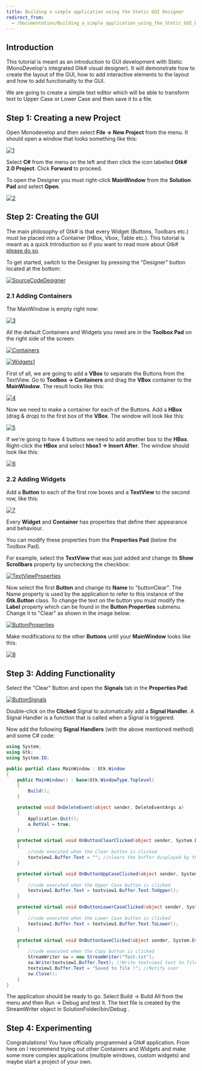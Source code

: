 ```yaml
---
title: Building a simple application using the Stetic GUI Designer
redirect_from:
  - /Documentation/Building_a_simple_application_using_the_Stetic_GUI_Designer/
---
```


Introduction
------------

This tutorial is meant as an introduction to GUI development with Stetic (MonoDevelop's integrated Gtk# visual designer). It will demonstrate how to create the layout of the GUI, how to add interactive elements to the layout and how to add functionality to the GUI.

We are going to create a simple text editor which will be able to transform text to Upper Case or Lower Case and then save it to a file.

Step 1: Creating a new Project
------------------------------

Open Monodevelop and then select **File -\> New Project** from the menu. It should open a window that looks something like this:

[![1](http://farm6.static.flickr.com/5050/5232072870_c37490530c.jpg)](http://www.flickr.com/photos/56664731@N07/5232072870/ "1 by toma.tabacu, on Flickr")

Select **C#** from the menu on the left and then click the icon labelled **Gtk# 2.0 Project**. Click **Forward** to proceed.

To open the Designer you must right-click **MainWindow** from the **Solution Pad** and select **Open**.

[![2](http://farm6.static.flickr.com/5090/5231481171_273f0ac055.jpg)](http://www.flickr.com/photos/56664731@N07/5231481171/ "2 by toma.tabacu, on Flickr")

Step 2: Creating the GUI
------------------------

The main philosophy of Gtk# is that every Widget (Buttons, Toolbars etc.) must be placed into a Container (HBox, Vbox, Table etc.). This tutorial is meant as a quick Introduction so if you want to read more about Gtk# [please do so](https://www.mono-project.com/GtkSharp).

To get started, switch to the Designer by pressing the "Designer" button located at the bottom:

[![SourceCodeDesigner](http://farm6.static.flickr.com/5164/5231481777_202da87b75.jpg)](http://www.flickr.com/photos/56664731@N07/5231481777/ "SourceCodeDesigner by toma.tabacu, on Flickr")

### 2.1 Adding Containers

The MainWindow is empty right now:

[![3](http://farm6.static.flickr.com/5286/5231481209_3f4bdfd0ec.jpg)](http://www.flickr.com/photos/56664731@N07/5231481209/ "3 by toma.tabacu, on Flickr")

All the default Containers and Widgets you need are in the **Toolbox Pad** on the right side of the screen:

[![Containers](http://farm6.static.flickr.com/5244/5231481261_ffaef8635c.jpg)](http://www.flickr.com/photos/56664731@N07/5231481261/ "Containers by toma.tabacu, on Flickr")

[![Widgets1](http://farm6.static.flickr.com/5284/5232073350_0a2d75cc9a.jpg)](http://www.flickr.com/photos/56664731@N07/5232073350/ "Widgets1 by toma.tabacu, on Flickr")

First of all, we are going to add a **VBox** to separate the Buttons from the TextView. Go to **Toolbox -\> Containers** and drag the **VBox** container to the **MainWindow**. The result looks like this:

[![4](http://farm6.static.flickr.com/5210/5232073084_541f090c28.jpg)](http://www.flickr.com/photos/56664731@N07/5232073084/ "4 by toma.tabacu, on Flickr")

Now we need to make a container for each of the Buttons. Add a **HBox** (drag & drop) to the first box of the **VBox**. The window will look like this:

[![5](http://farm6.static.flickr.com/5165/5231481403_2fdfdb3d24.jpg)](http://www.flickr.com/photos/56664731@N07/5231481403/ "5 by toma.tabacu, on Flickr")

If we're going to have 4 buttons we need to add another box to the **HBox**. Right-click the **HBox** and select **hbox1 -\> Insert After**. The window should look like this:

[![6](http://farm6.static.flickr.com/5042/5232073038_2064183def.jpg)](http://www.flickr.com/photos/56664731@N07/5232073038/ "6 by toma.tabacu, on Flickr")

### 2.2 Adding Widgets

Add a **Button** to each of the first row boxes and a **TextView** to the second row, like this:

[![7](http://farm6.static.flickr.com/5090/5232073172_8080b106d7.jpg)](http://www.flickr.com/photos/56664731@N07/5232073172/ "7 by toma.tabacu, on Flickr")

Every **Widget** and **Container** has properties that define their appearance and behaviour.

You can modify these properties from the **Properties Pad** (below the Toolbox Pad).

For example, select the **TextView** that was just added and change its **Show Scrollbars** property by unchecking the checkbox:

[![TextViewProperties](http://farm6.static.flickr.com/5001/5231481553_913f9969d4.jpg)](http://www.flickr.com/photos/56664731@N07/5231481553/ "TextViewProperties by toma.tabacu, on Flickr")

Now select the first **Button** and change its **Name** to "buttonClear". The Name property is used by the application to refer to this instance of the **Gtk.Button** class. To change the text on the button you must modify the **Label** property which can be found in the **Button Properties** submenu. Change it to "Clear" as shown in the image below:

[![ButtonProperties](http://farm6.static.flickr.com/5045/5231481649_ed1a5c99ac.jpg)](http://www.flickr.com/photos/56664731@N07/5231481649/ "ButtonProperties by toma.tabacu, on Flickr")

Make modifications to the other **Buttons** until your **MainWindow** looks like this:

[![8](http://farm6.static.flickr.com/5281/5232073204_373f1fb028.jpg)](http://www.flickr.com/photos/56664731@N07/5232073204/ "8 by toma.tabacu, on Flickr")

Step 3: Adding Functionality
----------------------------

Select the "Clear" Button and open the **Signals** tab in the **Properties Pad**:

[![ButtonSignals](http://farm6.static.flickr.com/5088/5232073278_c1aa37e639.jpg)](http://www.flickr.com/photos/56664731@N07/5232073278/ "ButtonSignals by toma.tabacu, on Flickr")

Double-click on the **Clicked** Signal to automatically add a **Signal Handler**. A Signal Handler is a function that is called when a Signal is triggered.

Now add the following **Signal Handlers** (with the above mentioned method) and some C# code:

``` csharp
using System;
using Gtk;
using System.IO;

public partial class MainWindow : Gtk.Window
{
    public MainWindow() : base(Gtk.WindowType.Toplevel)
    {
        Build();
    }

    protected void OnDeleteEvent(object sender, DeleteEventArgs a)
    {
        Application.Quit();
        a.RetVal = true;
    }

    protected virtual void OnButtonClearClicked(object sender, System.EventArgs e)
    {
        //code executed when the Clear button is clicked
        textview1.Buffer.Text = ""; //clears the buffer displayed by the TextView
    }

    protected virtual void OnButtonUppCaseClicked(object sender, System.EventArgs e)
    {
        //code executed when the Upper Case button is clicked
        textview1.Buffer.Text = textview1.Buffer.Text.ToUpper();
    }

    protected virtual void OnButtonLowerCaseClicked(object sender, System.EventArgs e)
    {
        //code executed when the Lower Case button is clicked
        textview1.Buffer.Text = textview1.Buffer.Text.ToLower();
    }

    protected virtual void OnButtonSaveClicked(object sender, System.EventArgs e)
    {
        //code executed when the Copy button is clicked
        StreamWriter sw = new StreamWriter("Test.txt");
        sw.Write(textview1.Buffer.Text); //Write textview1 text to file
        textview1.Buffer.Text = "Saved to file !"; //Notify user
        sw.Close();
    }
}
```

The application should be ready to go. Select Build -\> Build All from the menu and then Run -\> Debug and test it. The text file is created by the StreamWriter object in SolutionFolder/bin/Debug .

Step 4: Experimenting
---------------------

Congratulations! You have officially programmed a Gtk# application. From here on I recommend trying out other Containers and Widgets and make some more complex applications (multiple windows, custom widgets) and maybe start a project of your own.
